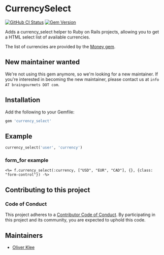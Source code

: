 # CurrencySelect

[![GitHub CI Status](https://github.com/braingourmets/currency_select/workflows/CI/badge.svg?branch=main)](https://github.com/braingourmets/currency_select/actions)
[![Gem Version](https://badge.fury.io/rb/currency_select.svg)](http://badge.fury.io/rb/currency_select)

Adds a currency_select helper to Ruby on Rails projects, allowing you to get
a HTML select list of available currencies.

The list of currencies are provided by the
[Money gem](https://rubygems.org/gems/money).

## New maintainer wanted

We're not using this gem anymore, so we'm looking for a new maintainer. If
you're interested in becoming the new maintainer, please contact us at
`info AT braingourmets DOT com`.

## Installation

Add the following to your Gemfile:

```ruby
gem 'currency_select'
```

## Example

```ruby
currency_select('user', 'currency')
```

### form_for example

```
<%= f.currency_select(:currency, ["USD", "EUR", "CAD"], {}, {class: "form-control"}) -%>
```

## Contributing to this project

### Code of Conduct

This project adheres to a [Contributor Code of Conduct](CODE_OF_CONDUCT.md).
By participating in this project and its community, you are expected to uphold
this code.

## Maintainers

* [Oliver Klee](https://github.com/oliverklee)

